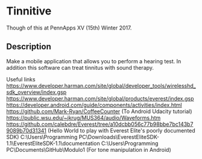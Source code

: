 # Tinnitive
Though of this at PennApps XV (15th) Winter 2017. 

## Description
Make a mobile application that allows you to perform a hearing test. In addition this software can treat tinnitus with sound therapy.

Useful links
https://www.developer.harman.com/site/global/developer_tools/wirelesshd_sdk_overview/index.gsp
https://www.developer.harman.com/site/global/products/everest/index.gsp
https://developer.android.com/guide/components/activities/index.html
https://github.com/Mark-Ryan/CoffeeCounter (To Android Udacity tutorial)
https://public.wsu.edu/~jkrug/MUS364/audio/Waveforms.htm
https://github.com/calebdre/Everest/tree/a10dcbb056c77b98bbe7bc143b79089b70d31341 (Hello World to play with Everest Elite's poorly documented SDK)
C:\Users\Programming PC\Downloads\EverestEliteSDK-1.1\EverestEliteSDK-1.1\documentation
C:\Users\Programming PC\Documents\GitHub\Modulo1 (For tone manipulation in Android)

